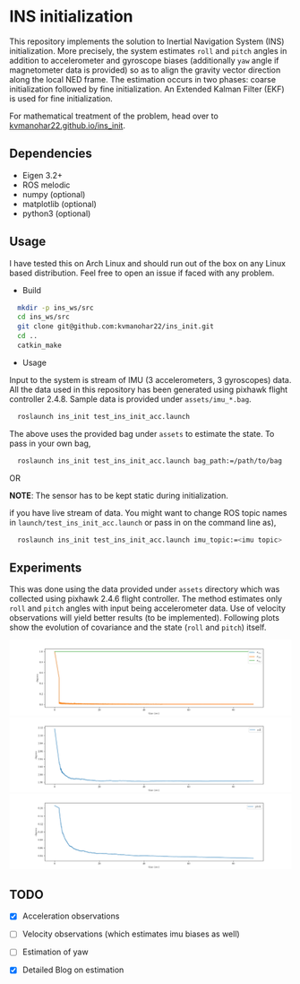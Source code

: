 # INS initialization
This repository implements the solution to Inertial Navigation System (INS) initialization. More precisely, the system estimates `roll` and `pitch` angles in addition to accelerometer and gyroscope biases (additionally `yaw` angle if magnetometer data is provided) so as to align the gravity vector direction along the local NED frame. The estimation occurs in two phases: coarse initialization followed by fine initialization. An Extended Kalman Filter (EKF) is used for fine initialization.

For mathematical treatment of the problem, head over to [kvmanohar22.github.io/ins_init](https://kvmanohar22.github.io/ins_init).

## Dependencies
- Eigen 3.2+
- ROS melodic
- numpy (optional)
- matplotlib (optional)
- python3 (optional)

## Usage
I have tested this on Arch Linux and should run out of the box on any Linux based distribution. Feel free to open an issue if faced with any problem.

- Build

```bash
  mkdir -p ins_ws/src
  cd ins_ws/src 
  git clone git@github.com:kvmanohar22/ins_init.git
  cd ..
  catkin_make
```

- Usage

Input to the system is stream of IMU (3 accelerometers, 3 gyroscopes) data. All the data used in this repository has been generated using pixhawk flight controller 2.4.8. Sample data is provided under `assets/imu_*.bag`.

```bash
  roslaunch ins_init test_ins_init_acc.launch
```

The above uses the provided bag under `assets` to estimate the state. To pass in your own bag,

```bash
  roslaunch ins_init test_ins_init_acc.launch bag_path:=/path/to/bag
```
OR

**NOTE**: The sensor has to be kept static during initialization.

if you have live stream of data. You might want to change ROS topic names in `launch/test_ins_init_acc.launch` or pass in on the command line as),

```bash
  roslaunch ins_init test_ins_init_acc.launch imu_topic:=<imu topic>
```

## Experiments
This was done using the data provided under `assets` directory which was collected using pixhawk 2.4.6 flight controller. The method estimates only `roll` and `pitch` angles with input being accelerometer data. Use of velocity observations will yield better results (to be implemented). Following plots show the evolution of covariance and the state (`roll` and `pitch`) itself.

<div class="fig figcenter fighighlight">
  <img src="assets/imu_test_00_covariance.png">
</div>

<div class="fig figcenter fighighlight">
  <img src="assets/imu_test_00_roll.png">
</div>

<div class="fig figcenter fighighlight">
  <img src="assets/imu_test_00_pitch.png">
</div>

## TODO
- [x] Acceleration observations
- [ ] Velocity observations (which estimates imu biases as well)
- [ ] Estimation of yaw
- [x] Detailed Blog on estimation

